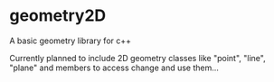 # geometry2D
A basic geometry library for c++

Currently planned to include 2D geometry classes like "point", "line", "plane" and members to access change and use them...
